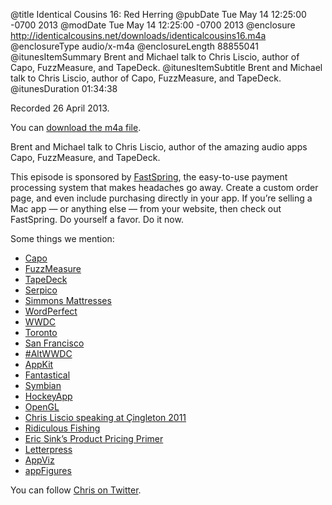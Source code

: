 @title Identical Cousins 16: Red Herring
@pubDate Tue May 14 12:25:00 -0700 2013
@modDate Tue May 14 12:25:00 -0700 2013
@enclosure http://identicalcousins.net/downloads/identicalcousins16.m4a
@enclosureType audio/x-m4a
@enclosureLength 88855041
@itunesItemSummary Brent and Michael talk to Chris Liscio, author of Capo, FuzzMeasure, and TapeDeck.
@itunesItemSubtitle Brent and Michael talk to Chris Liscio, author of Capo, FuzzMeasure, and TapeDeck.
@itunesDuration 01:34:38

Recorded 26 April 2013.

You can <a href="http://identicalcousins.net/downloads/identicalcousins16.m4a">download the m4a file</a>.

Brent and Michael talk to Chris Liscio, author of the amazing audio apps Capo, FuzzMeasure, and TapeDeck.

This episode is sponsored by <a href="http://www.fastspring.com/">FastSpring</a>, the easy-to-use payment processing system that makes headaches go away. Create a custom order page, and even include purchasing directly in your app. If you’re selling a Mac app — or anything else — from your website, then check out FastSpring. Do yourself a favor. Do it now.

Some things we mention:

<ul>
<li><a href="http://supermegaultragroovy.com/products/Capo/">Capo</a></li>
<li><a href="http://supermegaultragroovy.com/products/FuzzMeasure/">FuzzMeasure</a></li>
<li><a href="http://tapedeckapp.com/">TapeDeck</a></li>
<li><a href="http://en.wikipedia.org/wiki/Serpico">Serpico</a></li>
<li><a href="http://www.simmons.com/">Simmons Mattresses</a></li>
<li><a href="http://en.wikipedia.org/wiki/WordPerfect">WordPerfect</a></li>
<li><a href="https://developer.apple.com/wwdc/">WWDC</a></li>
<li><a href="http://www.toronto.ca/">Toronto</a></li>
<li><a href="http://www.sfgov.org/">San Francisco</a></li>
<li><a href="http://altwwdc.com/">#AltWWDC</a></li>
<li><a href="https://developer.apple.com/library/mac/#documentation/cocoa/reference/ApplicationKit/ObjC_classic/_index.html">AppKit</a></li>
<li><a href="http://flexibits.com/fantastical">Fantastical</a></li>
<li><a href="http://en.wikipedia.org/wiki/Symbian">Symbian</a></li>
<li><a href="http://hockeyapp.net/">HockeyApp</a></li>
<li><a href="http://www.opengl.org/">OpenGL</a></li>
<li><a href="http://vimeo.com/33382609">Chris Liscio speaking at Çingleton 2011</a></li>
<li><a href="http://www.ridiculousfishing.com/">Ridiculous Fishing</a></li>
<li><a href="http://www.ericsink.com/bos/Product_Pricing.html">Eric Sink’s Product Pricing Primer</a></li>
<li><a href="https://itunes.apple.com/us/app/letterpress-word-game/id526619424?mt=8">Letterpress</a></li>
<li><a href="http://www.ideaswarm.com/AppViz2.html">AppViz</a></li>
<li><a href="http://appfigures.com/">appFigures</a></li>
</ul>

You can follow <a href="https://twitter.com/liscio">Chris on Twitter</a>.